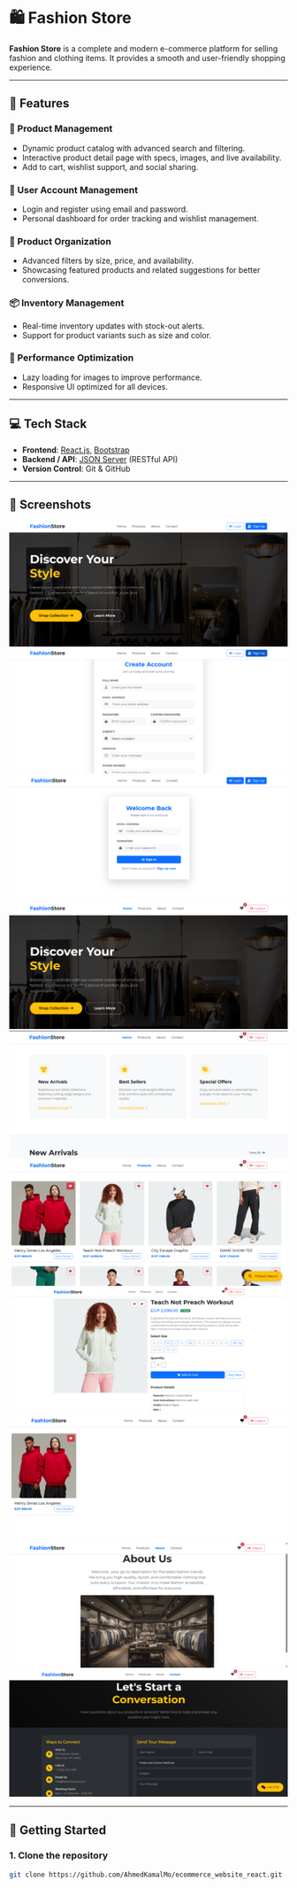 # 🛍️ Fashion Store

**Fashion Store** is a complete and modern e-commerce platform for selling fashion and clothing items. It provides a smooth and user-friendly shopping experience.

---

## 🌟 Features

### 🛒 Product Management
- Dynamic product catalog with advanced search and filtering.
- Interactive product detail page with specs, images, and live availability.
- Add to cart, wishlist support, and social sharing.

### 👤 User Account Management
- Login and register using email and password.
- Personal dashboard for order tracking and wishlist management.

### 🎯 Product Organization
- Advanced filters by size, price, and availability.
- Showcasing featured products and related suggestions for better conversions.

### 📦 Inventory Management
- Real-time inventory updates with stock-out alerts.
- Support for product variants such as size and color.

### 🚀 Performance Optimization
- Lazy loading for images to improve performance.
- Responsive UI optimized for all devices.

---

## 💻 Tech Stack

- **Frontend**: [React.js](https://reactjs.org/), [Bootstrap](https://getbootstrap.com/)
- **Backend / API**: [JSON Server](https://github.com/typicode/json-server) (RESTful API)
- **Version Control**: Git & GitHub

---

## 📸 Screenshots

![Screenshot 1](./src/assets/1.png)  
![Screenshot 3](./src/assets/2.png)  
![Screenshot 4](./src/assets/3.png)  
![Screenshot 5](./src/assets/4.png)  
![Screenshot 6](./src/assets/5.png)  
![Screenshot 7](./src/assets/6.png)  
![Screenshot 8](./src/assets/7.png)  
![Screenshot 9](./src/assets/8.png)  
![Screenshot 10](./src/assets/9.png)
![Screenshot 2](./src/assets/10.png)  

---

## 🚀 Getting Started

### 1. Clone the repository

```bash
git clone https://github.com/AhmedKamalMo/ecommerce_website_react.git
